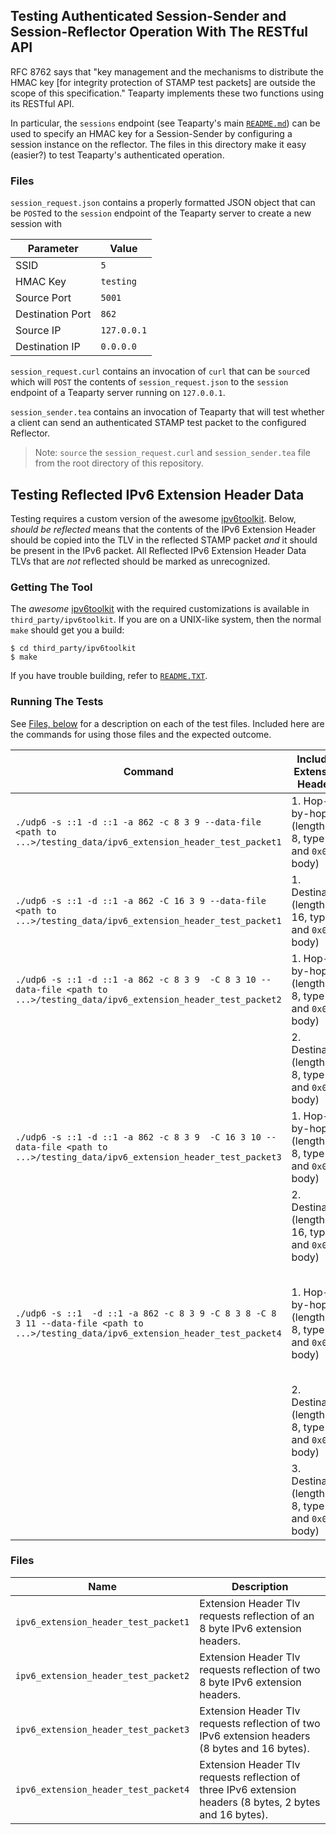 ## Testing Authenticated Session-Sender and Session-Reflector Operation With The RESTful API

RFC 8762 says that "key management and the mechanisms to distribute the HMAC key
[for integrity protection of STAMP test packets] are outside the scope of this specification." Teaparty
implements these two functions using its RESTful API.

In particular, the `sessions` endpoint (see Teaparty's main [`README.md`](../README.md)) can be used
to specify an HMAC key for a Session-Sender by configuring a session instance on the reflector. The files
in this directory make it easy (easier?) to test Teaparty's authenticated operation.

### Files

`session_request.json` contains a properly formatted JSON object that can be `POST`ed to the `session` endpoint
of the Teaparty server to create a new session with 

| Parameter | Value |
| -- | -- |
| SSID | `5` |
| HMAC Key | `testing` |
| Source Port | `5001` |
| Destination Port | `862` |
| Source IP | `127.0.0.1` |
| Destination IP | `0.0.0.0` |

`session_request.curl` contains an invocation of `curl` that can be `source`d which will `POST`
the contents of `session_request.json` to the `session` endpoint of a Teaparty server running
on `127.0.0.1`.

`session_sender.tea` contains an invocation of Teaparty that will test whether a client can send
an authenticated STAMP test packet to the configured Reflector.

> Note: `source` the `session_request.curl` and `session_sender.tea` file from the root directory of this repository.

## Testing Reflected IPv6 Extension Header Data

Testing requires a custom version of the awesome [ipv6toolkit](https://github.com/fgont/ipv6toolkit). Below, _should be reflected_ means that the contents of the IPv6 Extension Header should be copied into the TLV in the reflected STAMP packet _and_ it should be present in the IPv6 packet. All Reflected IPv6 Extension Header Data TLVs that are _not_ reflected should be marked as unrecognized.

### Getting The Tool

The _awesome_ [ipv6toolkit](https://github.com/fgont/ipv6toolkit) with the required customizations is available in `third_party/ipv6toolkit`. If you are on a UNIX-like system, then the normal `make` should get you a build:

```console
$ cd third_party/ipv6toolkit
$ make
```

If you have trouble building, refer to [`README.TXT`](../third_party/ipv6toolkit/README.TXT).

### Running The Tests

See [Files, below](#files-1) for a description on each of the test files. Included here are the commands for using those files and the expected outcome.

| Command | Included Extension Headers | Expected Result |
| -- | -- | -- |
| `./udp6 -s ::1 -d ::1 -a 862 -c 8 3 9 --data-file <path to ...>/testing_data/ipv6_extension_header_test_packet1` | 1. Hop-by-hop (length of 8, type 3 and `0x09` body)  | Extension headers (1) should be reflected |
| `./udp6 -s ::1 -d ::1 -a 862 -C 16 3 9 --data-file <path to ...>/testing_data/ipv6_extension_header_test_packet1` | 1. Destination (length of 16, type 3 and `0x09` body)  | Extension headers (1) should not be reflected (mismatched length) |
| `./udp6 -s ::1 -d ::1 -a 862 -c 8 3 9  -C 8 3 10 --data-file <path to ...>/testing_data/ipv6_extension_header_test_packet2` | 1. Hop-by-hop (length of 8, type 3 and `0x09` body)  | Extension headers (1) and (2) should be reflected |
| | 2. Destination (length of 8, type 3 and `0x0a` body)  | |
| `./udp6 -s ::1 -d ::1 -a 862 -c 8 3 9  -C 16 3 10 --data-file <path to ...>/testing_data/ipv6_extension_header_test_packet3` | 1. Hop-by-hop (length of 8, type 3 and `0x09` body)  | Extension headers (1) and (2) should be reflected |
| | 2. Destination (length of 16, type 3 and `0x0a` body)  | |
| `./udp6 -s ::1  -d ::1 -a 862 -c 8 3 9 -C 8 3 8 -C 8 3 11 --data-file <path to ...>/testing_data/ipv6_extension_header_test_packet4` | 1. Hop-by-hop (length of 8, type 3 and `0x09` body)  | Extension headers (1) and (3) should be reflected; (2) should be unrecognized (mismatched length) |
| | 2. Destination (length of 8, type 3 and `0x08` body)  | |
| | 3. Destination (length of 8, type 3 and `0x0b` body)  | |

### Files
| Name | Description |
| -- | -- |
| `ipv6_extension_header_test_packet1` | Extension Header Tlv requests reflection of an 8 byte IPv6 extension headers. |
| `ipv6_extension_header_test_packet2` | Extension Header Tlv requests reflection of two 8 byte IPv6 extension headers. |
| `ipv6_extension_header_test_packet3` | Extension Header Tlv requests reflection of two IPv6 extension headers (8 bytes and 16 bytes). |
| `ipv6_extension_header_test_packet4` | Extension Header Tlv requests reflection of three IPv6 extension headers (8 bytes, 2 bytes and 16 bytes). |
